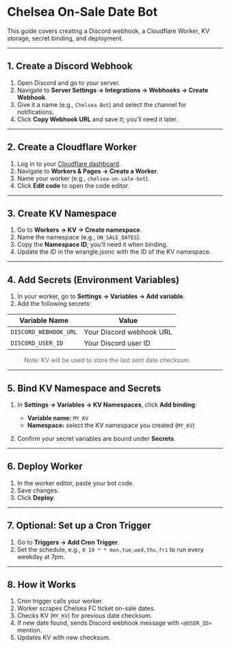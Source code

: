 # Chelsea On-Sale Date Bot

This guide covers creating a Discord webhook, a Cloudflare Worker, KV storage, secret binding, and deployment.

---

## 1. Create a Discord Webhook

1. Open Discord and go to your server.  
2. Navigate to **Server Settings → Integrations → Webhooks → Create Webhook**.  
3. Give it a name (e.g., `Chelsea Bot`) and select the channel for notifications.  
4. Click **Copy Webhook URL** and save it; you’ll need it later.  

---

## 2. Create a Cloudflare Worker

1. Log in to your [Cloudflare dashboard](https://dash.cloudflare.com).  
2. Navigate to **Workers & Pages → Create a Worker**.  
3. Name your worker (e.g., `chelsea-on-sale-bot`).  
4. Click **Edit code** to open the code editor.  

---

## 3. Create KV Namespace

1. Go to **Workers → KV → Create namespace**.  
2. Name the namespace (e.g., `ON_SALE_DATES`).  
3. Copy the **Namespace ID**; you’ll need it when binding.
4. Update the ID in the wrangle.jsonc with the ID of the KV namespace.  

---

## 4. Add Secrets (Environment Variables)

1. In your worker, go to **Settings → Variables → Add variable**.  
2. Add the following secrets:  

| Variable Name | Value |
|---------------|-------|
| `DISCORD_WEBHOOK_URL` | Your Discord webhook URL |
| `DISCORD_USER_ID`     | Your Discord user ID |

> Note: KV will be used to store the last sent date checksum.  

---

## 5. Bind KV Namespace and Secrets

1. In **Settings → Variables → KV Namespaces**, click **Add binding**:  
   - **Variable name:** `MY_KV`  
   - **Namespace:** select the KV namespace you created (`MY_KV`)  

2. Confirm your secret variables are bound under **Secrets**.  

---

## 6. Deploy Worker

1. In the worker editor, paste your bot code.  
2. Save changes.  
3. Click **Deploy**.  

---

## 7. Optional: Set up a Cron Trigger

1. Go to **Triggers → Add Cron Trigger**.  
2. Set the schedule, e.g., `0 19 * * mon,tue,wed,thu,fri` to run every weekday at 7pm.  

---

## 8. How it Works

1. Cron trigger calls your worker.  
2. Worker scrapes Chelsea FC ticket on-sale dates.  
3. Checks KV (`MY_KV`) for previous date checksum.  
4. If new date found, sends Discord webhook message with `<@USER_ID>` mention.  
5. Updates KV with new checksum.
